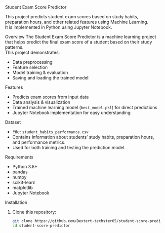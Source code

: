 Student Exam Score Predictor

This project predicts student exam scores based on study habits, preparation hours, and other related features using Machine Learning.  
It is implemented in Python using Jupyter Notebook.

Overview
The Student Exam Score Predictor is a machine learning project that helps predict the final exam score of a student based on their study patterns.  
This project demonstrates:
- Data preprocessing
- Feature selection
- Model training & evaluation
- Saving and loading the trained model

Features
-  Predicts exam scores from input data
-  Data analysis & visualization
-  Trained machine learning model (`best_model.pkl`) for direct predictions
-  Jupyter Notebook implementation for easy understanding

 Dataset
- File: `student_habits_performance.csv`
- Contains information about students’ study habits, preparation hours, and performance metrics.
- Used for both training and testing the prediction model.

Requirements
- Python 3.8+
- pandas
- numpy
- scikit-learn
- matplotlib
- Jupyter Notebook

Installation
1. Clone this repository:
   ```bash
   git clone https://github.com/Dextert-techster05/student-score-predictor.git
   cd student-score-predictor

